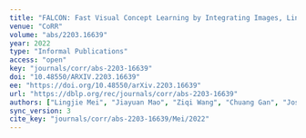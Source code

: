 ```yaml
---
title: "FALCON: Fast Visual Concept Learning by Integrating Images, Linguistic descriptions, and Conceptual Relations."
venue: "CoRR"
volume: "abs/2203.16639"
year: 2022
type: "Informal Publications"
access: "open"
key: "journals/corr/abs-2203-16639"
doi: "10.48550/ARXIV.2203.16639"
ee: "https://doi.org/10.48550/arXiv.2203.16639"
url: "https://dblp.org/rec/journals/corr/abs-2203-16639"
authors: ["Lingjie Mei", "Jiayuan Mao", "Ziqi Wang", "Chuang Gan", "Joshua B. Tenenbaum"]
sync_version: 3
cite_key: "journals/corr/abs-2203-16639/Mei/2022"
---
```

